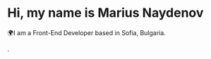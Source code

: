 # **Hi, my name is Marius Naydenov**
 
🌍I am a Front-End Developer based in Sofia, Bulgaria.


.

<!---
MariusNaydenov/MariusNaydenov is a ✨ special ✨ repository because its `README.md` (this file) appears on your GitHub profile.
You can click the Preview link to take a look at your changes.
--->
